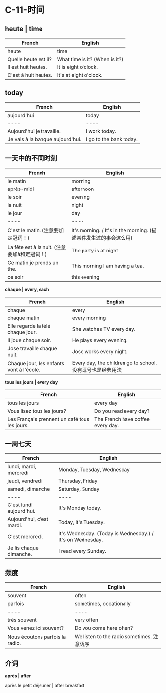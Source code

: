 # C-11-时间

## heute | time

French | English
---- | ----
heute | time
Quelle heute est il? | What time is it? (When is it?)
Il est huit heutes. | It is eight o'clock.
C'est à huit heutes. | It's at eight o'clock.

## today

French | English
---- | ----
aujourd'hui | today
---- | ----
Aujourd'hui je travaille. | I work today.
Je vais à la banque aujourd'hui. | I go to the bank today.

## 一天中的不同时刻

French | English
---- | ----
le matin | morning
après-midi | afternoon
le soir | evening
la nuit | night
le jour | day
---- | ----
C'est le matin. (注意要加定冠词！) | It's morning. / It's in the morning. (描述某件发生过的事会这么用)
La fête est à la nuit. (注意要加à和定冠词！) | The party is at night.
Ce matin je prends un the. | This morning I am having a tea.
ce soir | this evening



**chaque | every, each**

French | English
---- | ----
chaque | every
chaque matin | every morning
Elle regarde la télé chaque jour. | She watches TV every day.
Il joue chaque soir. | He plays every evening.
Jose travaille chaque nuit. | Jose works every night.
Chaque jour, les enfants vont à l'école. | Every day, the children go to school. 没有逗号也是经典用法

**tous les jours | every day**

French | English
---- | ----
tous les jours | every day
Vous lisez tous les jours? | Do you read every day?
Les Français prennent un café tous les jours. | The French have coffee every day.

## 一周七天

French | English
---- | ----
lundi, mardi, mercredi | Monday, Tuesday, Wednesday
jeudi, vendredi | Thursday, Friday
samedi, dimanche | Saturday, Sunday
---- | ----
C'est lundi aujourd'hui. | It's Monday today.
Aujourd'hui, c'est mardi. | Today, it's Tuesday.
C'est mercredi. | It's Wednesday. (Today is Wednesday.) / It's on Wednesday.
Je lis chaque dimanche. | I read every Sunday.

## 频度

French | English
---- | ----
souvent | often
parfois | sometimes, occationally
---- | ----
très souvent | very often
Vous venez ici souvent? | Do you come here often?
Nous écoutons parfois la radio. | We listen to the radio sometimes. 注意语序

## 介词

**après | after**

après le petit déjeuner | after breakfast
